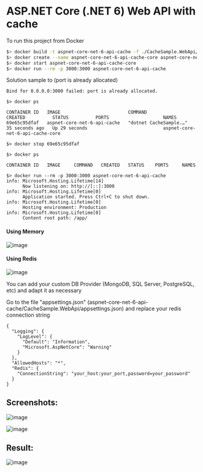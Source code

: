# ASP.NET Core (.NET 6) Web API with cache

To run this project from Docker

```sh
$> docker build -t aspnet-core-net-6-api-cache -f ./CacheSample.WebApi/Dockerfile .
$> docker create --name aspnet-core-net-6-api-cache-core aspnet-core-net-6-api-cache
$> docker start aspnet-core-net-6-api-cache-core
$> docker run --rm -p 3000:3000 aspnet-core-net-6-api-cache
```

Solution sample to (port is already allocated)
```
Bind for 0.0.0.0:3000 failed: port is already allocated.

$> docker ps

CONTAINER ID   IMAGE                         COMMAND                  CREATED          STATUS          PORTS                    NAMES
69e65c95dfaf   aspnet-core-net-6-api-cache   "dotnet CacheSample.…"   35 seconds ago   Up 29 seconds                            aspnet-core-net-6-api-cache-core

$> docker stop 69e65c95dfaf

$> docker ps 

CONTAINER ID   IMAGE     COMMAND   CREATED   STATUS    PORTS     NAMES

$> docker run --rm -p 3000:3000 aspnet-core-net-6-api-cache
info: Microsoft.Hosting.Lifetime[14]
      Now listening on: http://[::]:3000
info: Microsoft.Hosting.Lifetime[0]
      Application started. Press Ctrl+C to shut down.
info: Microsoft.Hosting.Lifetime[0]
      Hosting environment: Production
info: Microsoft.Hosting.Lifetime[0]
      Content root path: /app/
```

#### Using Memory
![image](https://user-images.githubusercontent.com/22874642/177662412-5d5e270c-09bf-4024-9a21-4df086c20e8b.png)

#### Using Redis
![image](https://user-images.githubusercontent.com/22874642/177662439-8d442cab-f901-4bac-91b9-b97533cc52db.png)

You can add your custom DB Provider (MongoDB, SQL Server, PostgreSQL, etc) and adapt it as necessary

Go to the file "appsettings.json" (aspnet-core-net-6-api-cache/CacheSample.WebApi/appsettings.json) and replace your redis connection string

```
{
  "Logging": {
    "LogLevel": {
      "Default": "Information",
      "Microsoft.AspNetCore": "Warning"
    }
  },
  "AllowedHosts": "*",
  "Redis": {
    "ConnectionString": "your_host:your_port,password=your_password"
  }
}
```

## Screenshots:
![image](https://user-images.githubusercontent.com/22874642/177671596-38090778-d838-47ab-b077-1f5117640efe.png)

![image](https://user-images.githubusercontent.com/22874642/177671712-501aca4b-b54c-4a22-8050-61c9ffe182de.png)

## Result:

![image](https://user-images.githubusercontent.com/22874642/177673086-e14a003b-7a99-47f0-bb29-4ff493f81617.png)



